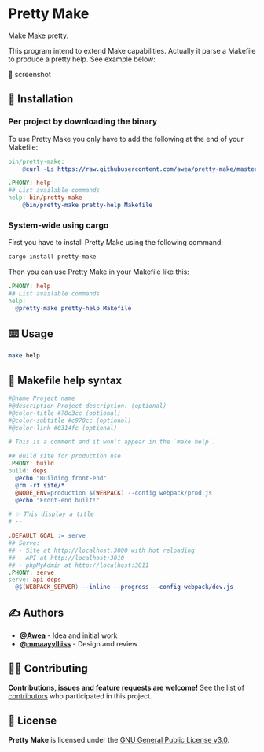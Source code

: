 # Pretty Make
Make [Make](https://www.gnu.org/software/make/) pretty.

This program intend to extend Make capabilities. Actually it parse a Makefile to produce a pretty help. See example below:

🚧 screenshot

## 🏁 Installation
### Per project by downloading the binary
To use Pretty Make you only have to add the following at the end of your Makefile:

```Makefile
bin/pretty-make:
	@curl -Ls https://raw.githubusercontent.com/awea/pretty-make/master/scripts/install.sh | bash -s

.PHONY: help
## List available commands
help: bin/pretty-make
	@bin/pretty-make pretty-help Makefile
```

### System-wide using cargo
First you have to install Pretty Make using the following command:

```bash
cargo install pretty-make
```

Then you can use Pretty Make in your Makefile like this:

```Makefile
.PHONY: help
## List available commands
help:
  @pretty-make pretty-help Makefile
```

## ⌨️ Usage
```bash
make help
```

## 📝 Makefile help syntax
```Makefile
#@name Project name
#@description Project description. (optional)
#@color-title #70c3cc (optional)
#@color-subtitle #c970cc (optional)
#@color-link #0314fc (optional)

# This is a comment and it won't appear in the `make help`.

## Build site for production use
.PHONY: build
build: deps
  @echo "Building front-end"
  @rm -rf site/*
  @NODE_ENV=production $(WEBPACK) --config webpack/prod.js
  @echo "Front-end built!"

# ✨ This display a title
# --

.DEFAULT_GOAL := serve
## Serve:
## - Site at http://localhost:3000 with hot reloading
## - API at http://localhost:3010
## - phpMyAdmin at http://localhost:3011
.PHONY: serve
serve: api deps
  @$(WEBPACK_SERVER) --inline --progress --config webpack/dev.js
```

## ✍️ Authors
- [**@Awea**](https://github.com/Awea) - Idea and initial work
- [**@mmaayylliiss**](https://github.com/mmaayylliiss) - Design and review

## 🤜🤛 Contributing
**Contributions, issues and feature requests are welcome!** See the list of [contributors](../../graphs/contributors) who participated in this project.

## 📄 License
**Pretty Make** is licensed under the [GNU General Public License v3.0](LICENSE).
